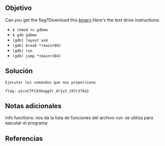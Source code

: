 
## Objetivo

Can you get the flag?Download this [binary](https://artifacts.picoctf.net/c/85/gdbme).Here's the test drive instructions:

- `$ chmod +x gdbme`
- `$ gdb gdbme`
- `(gdb) layout asm`
- `(gdb) break *(main+99)`
- `(gdb) run`
- `(gdb) jump *(main+104)`
## Solución

```
Ejecutar los comandos que nos proporciona

flag: picoCTF{d3bugg3r_dr1v3_197c378a}
```

## Notas adicionales

info functions: nos da la lista de funciones del archivo
run: se utiliza para ejecutar el programa

## Referencias
